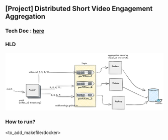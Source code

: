 ## [Project] Distributed Short Video Engagement Aggregation


### Tech Doc : [here](https://docs.google.com/document/d/1aVsR6AD03AT_RphhOUQOxIasR57CvPzBJ1xGpde5ILU/edit?usp=sharing)

### HLD

![](resources/misc/images/service_design.png)

### How to run?

<to_add_makefile/docker>